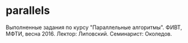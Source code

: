 # parallels
Выполненные задания по курсу "Параллельные алгоритмы". ФИВТ, МФТИ, весна 2016.
Лектор: Липовский.
Семинарист: Околедов.
